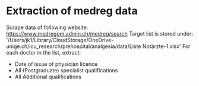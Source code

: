 # Extraction of medreg data

Scrape data of following website: https://www.medregom.admin.ch/medreg/search
Target list is stored under: '/Users/jk1/Library/CloudStorage/OneDrive-unige.ch/icu_research/prehospital/analgesia/data/Liste Notärzte-1.xlsx'
For each doctor in the list, extract:
- Date of issue of physician licence
- All (Postgraduate) specialist qualifications 
- All Additional qualifications 